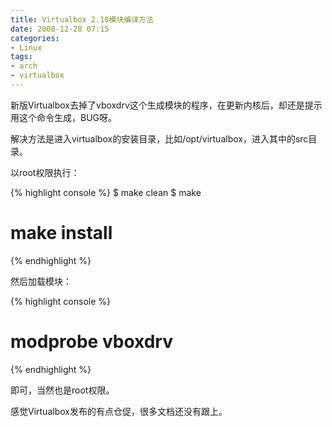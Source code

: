 ```yaml
---
title: Virtualbox 2.10模块编译方法
date: 2008-12-28 07:15
categories:
- Linux
tags:
- arch
- virtualbox
---
```


新版Virtualbox去掉了vboxdrv这个生成模块的程序，在更新内核后，却还是提示用这个命令生成，BUG呀。

解决方法是进入virtualbox的安装目录，比如/opt/virtualbox，进入其中的src目录。

以root权限执行：

{% highlight console %}
$ make clean
$ make
# make install
{% endhighlight %}

然后加载模块：

{% highlight console %}
# modprobe vboxdrv
{% endhighlight %}

即可，当然也是root权限。

感觉Virtualbox发布的有点仓促，很多文档还没有跟上。

